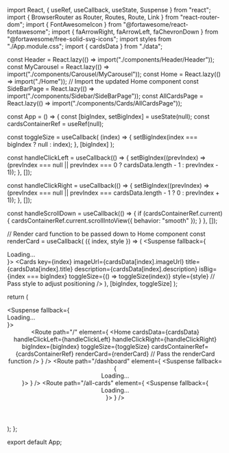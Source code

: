 import React, { useRef, useCallback, useState, Suspense } from "react";
import { BrowserRouter as Router, Routes, Route, Link } from "react-router-dom";
import { FontAwesomeIcon } from "@fortawesome/react-fontawesome";
import { faArrowRight, faArrowLeft, faChevronDown } from "@fortawesome/free-solid-svg-icons";
import styles from "./App.module.css";
import { cardsData } from "./data";

const Header = React.lazy(() => import("./components/Header/Header"));
const MyCarousel = React.lazy(() => import("./components/Carousel/MyCarousel"));
const Home = React.lazy(() => import("./Home")); // Import the updated Home component
const SideBarPage = React.lazy(() => import("./components/Sidebar/SideBarPage"));
const AllCardsPage = React.lazy(() => import("./components/Cards/AllCardsPage"));

const App = () => {
  const [bigIndex, setBigIndex] = useState(null);
  const cardsContainerRef = useRef(null);

  const toggleSize = useCallback(
    (index) => {
      setBigIndex(index === bigIndex ? null : index);
    },
    [bigIndex]
  );

  const handleClickLeft = useCallback(() => {
    setBigIndex((prevIndex) => (prevIndex === null || prevIndex === 0 ? cardsData.length - 1 : prevIndex - 1));
  }, []);

  const handleClickRight = useCallback(() => {
    setBigIndex((prevIndex) => (prevIndex === null || prevIndex === cardsData.length - 1 ? 0 : prevIndex + 1));
  }, []);

  const handleScrollDown = useCallback(() => {
    if (cardsContainerRef.current) {
      cardsContainerRef.current.scrollIntoView({ behavior: "smooth" });
    }
  }, []);

  // Render card function to be passed down to Home component
  const renderCard = useCallback(
    ({ index, style }) => (
      <Suspense fallback={<div>Loading...</div>}>
        <Cards
          key={index}
          imageUrl={cardsData[index].imageUrl}
          title={cardsData[index].title}
          description={cardsData[index].description}
          isBig={index === bigIndex}
          toggleSize={() => toggleSize(index)}
          style={style} // Pass style to adjust positioning
        />
      </Suspense>
    ),
    [bigIndex, toggleSize]
  );

  return (
    <Router>
      <div className={styles.app}>
        <Suspense fallback={<div>Loading...</div>}>
          <Header />
        </Suspense>
        <Routes>
          <Route
            path="/"
            element={
              <Home
                cardsData={cardsData}
                handleClickLeft={handleClickLeft}
                handleClickRight={handleClickRight}
                bigIndex={bigIndex}
                toggleSize={toggleSize}
                cardsContainerRef={cardsContainerRef}
                renderCard={renderCard} // Pass the renderCard function
              />
            }
          />
          <Route
            path="/dashboard"
            element={
              <Suspense fallback={<div>Loading...</div>}>
                <SideBarPage />
              </Suspense>
            }
          />
          <Route
            path="/all-cards"
            element={
              <Suspense fallback={<div>Loading...</div>}>
                <AllCardsPage cardsData={cardsData} cardsContainerRef={cardsContainerRef} />
              </Suspense>
            }
          />
        </Routes>
        <div className={styles.scrollDownButton} onClick={handleScrollDown} title="Scroll Down">
          <FontAwesomeIcon icon={faChevronDown} />
        </div>
      </div>
    </Router>
  );
};

export default App;
